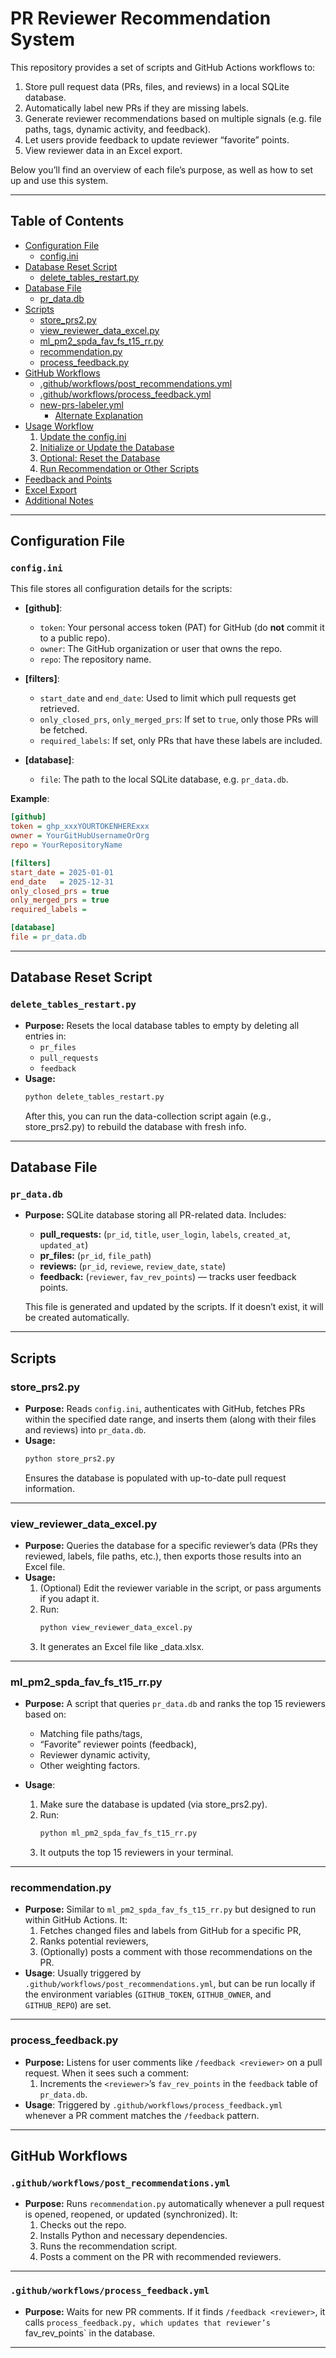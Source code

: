 # PR Reviewer Recommendation System

This repository provides a set of scripts and GitHub Actions workflows to:
1. Store pull request data (PRs, files, and reviews) in a local SQLite database.
2. Automatically label new PRs if they are missing labels.
3. Generate reviewer recommendations based on multiple signals (e.g. file paths, tags, dynamic activity, and feedback).
4. Let users provide feedback to update reviewer “favorite” points.
5. View reviewer data in an Excel export.

Below you’ll find an overview of each file’s purpose, as well as how to set up and use this system.

---

## Table of Contents
- [Configuration File](#configuration-file)
  - [config.ini](#configini)
- [Database Reset Script](#database-reset-script)
  - [delete_tables_restart.py](#delete_tables_restartpy)
- [Database File](#database-file)
  - [pr_data.db](#pr_datadb)
- [Scripts](#scripts)
  - [store_prs2.py](#store_prs2py)
  - [view_reviewer_data_excel.py](#view_reviewer_data_excelpy)
  - [ml_pm2_spda_fav_fs_t15_rr.py](#ml_pm2_spda_fav_fs_t15_rrpy)
  - [recommendation.py](#recommendationpy)
  - [process_feedback.py](#process_feedbackpy)
- [GitHub Workflows](#github-workflows)
  - [.github/workflows/post_recommendations.yml](#githubworkflowspost_recommendationsyml)
  - [.github/workflows/process_feedback.yml](#githubworkflowsprocess_feedbackyml)
  - [new-prs-labeler.yml](#new-prs-labeleryml)
    - [Alternate Explanation](#new-prs-labeleryml-alternate-explanation)
- [Usage Workflow](#usage-workflow)
  1. [Update the config.ini](#1-update-the-configini)
  2. [Initialize or Update the Database](#2-initialize-or-update-the-database)
  3. [Optional: Reset the Database](#3-optional-reset-the-database)
  4. [Run Recommendation or Other Scripts](#4-run-recommendation-or-other-scripts)
- [Feedback and Points](#feedback-and-points)
- [Excel Export](#excel-export)
- [Additional Notes](#additional-notes)

---

## Configuration File

### `config.ini`
This file stores all configuration details for the scripts:
- **[github]**:  
  - `token`: Your personal access token (PAT) for GitHub (do **not** commit it to a public repo).
  - `owner`: The GitHub organization or user that owns the repo.
  - `repo`: The repository name.

- **[filters]**:  
  - `start_date` and `end_date`: Used to limit which pull requests get retrieved.
  - `only_closed_prs`, `only_merged_prs`: If set to `true`, only those PRs will be fetched.
  - `required_labels`: If set, only PRs that have these labels are included.

- **[database]**:  
  - `file`: The path to the local SQLite database, e.g. `pr_data.db`.

**Example**:
```ini
[github]
token = ghp_xxxYOURTOKENHERExxx
owner = YourGitHubUsernameOrOrg
repo = YourRepositoryName

[filters]
start_date = 2025-01-01
end_date   = 2025-12-31
only_closed_prs = true
only_merged_prs = true
required_labels = 

[database]
file = pr_data.db
```
---

## Database Reset Script

### `delete_tables_restart.py`
- **Purpose:**  Resets the local database tables to empty by deleting all entries in:
  - `pr_files`
  - `pull_requests`
  - `feedback`	
- **Usage:**
   ```bash
   python delete_tables_restart.py
   ```
   After this, you can run the data-collection script again (e.g., store_prs2.py) to rebuild the database with fresh info.

---

## Database File

### `pr_data.db`
- **Purpose:** SQLite database storing all PR-related data. Includes:
  - **pull_requests:** (`pr_id`, `title`, `user_login`, `labels`, `created_at`, `updated_at`)
  - **pr_files:** (`pr_id`, `file_path`)
  - **reviews:** (`pr_id`, `reviewe`, `review_date`, `state`)
  - **feedback:** (`reviewer`, `fav_rev_points`) — tracks user feedback points.

  This file is generated and updated by the scripts. If it doesn’t exist, it will be created automatically.

---

## Scripts

### store_prs2.py
- **Purpose:** Reads `config.ini`, authenticates with GitHub, fetches PRs within the specified date range, and inserts them (along with their files and reviews) into `pr_data.db`.
- **Usage:**
  ```bash
  python store_prs2.py
  ```
  Ensures the database is populated with up-to-date pull request information.

---

### view_reviewer_data_excel.py
- **Purpose:** Queries the database for a specific reviewer’s data (PRs they reviewed, labels, file paths, etc.), then exports those results into an Excel file.
- **Usage:**
	1. (Optional) Edit the reviewer variable in the script, or pass arguments if you adapt it.
	2. Run:
	   ```bash
	   python view_reviewer_data_excel.py
	   ```
	3. It generates an Excel file like <reviewer>_data.xlsx.

---

### ml_pm2_spda_fav_fs_t15_rr.py
- **Purpose:** A script that queries `pr_data.db` and ranks the top 15 reviewers based on:
  - Matching file paths/tags,
  - “Favorite” reviewer points (feedback),
  - Reviewer dynamic activity,
  - Other weighting factors.

- **Usage**:
  1. Make sure the database is updated (via store_prs2.py).
  2. Run:
     ```bash
     python ml_pm2_spda_fav_fs_t15_rr.py
     ```
  3. It outputs the top 15 reviewers in your terminal.

---

### recommendation.py
- **Purpose:** Similar to `ml_pm2_spda_fav_fs_t15_rr.py` but designed to run within GitHub Actions. It:
  1. Fetches changed files and labels from GitHub for a specific PR,
  2. Ranks potential reviewers,
  3. (Optionally) posts a comment with those recommendations on the PR.
- **Usage**: Usually triggered by `.github/workflows/post_recommendations.yml`, but can be run locally if the environment variables (`GITHUB_TOKEN`, `GITHUB_OWNER`, and `GITHUB_REPO`) are set.

---

### process_feedback.py
- **Purpose:** Listens for user comments like `/feedback <reviewer>` on a pull request. When it sees such a comment:
  1. Increments the `<reviewer>`’s `fav_rev_points` in the `feedback` table of `pr_data.db`.
- **Usage**: Triggered by `.github/workflows/process_feedback.yml` whenever a PR comment matches the `/feedback` pattern.

---

## GitHub Workflows

### `.github/workflows/post_recommendations.yml`
- **Purpose:** Runs `recommendation.py` automatically whenever a pull request is opened, reopened, or updated (synchronized). It:
  1. Checks out the repo.
  2. Installs Python and necessary dependencies.
  3. Runs the recommendation script.
  4. Posts a comment on the PR with recommended reviewers.

---

### `.github/workflows/process_feedback.yml`
- **Purpose:** Waits for new PR comments. If it finds `/feedback <reviewer>`, it calls `process_feedback.py, which updates that reviewer’s `fav_rev_points` in the database.

---


